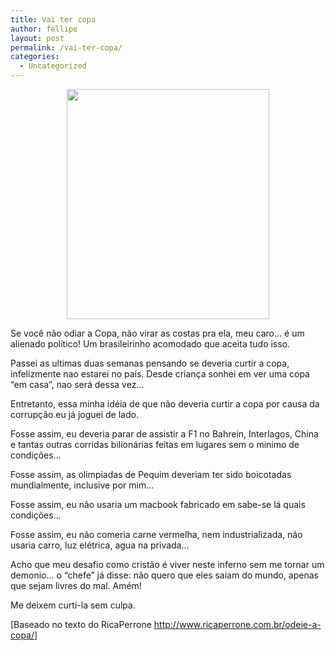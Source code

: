 ```yaml
---
title: Vai ter copa
author: fellipe
layout: post
permalink: /vai-ter-copa/
categories:
  - Uncategorized
---
```

<p style="text-align: center;">
  <img class="aligncenter" alt="" src="http://www.3dogshostelsaopaulo.com/wp-content/uploads/2011/10/logo_copa_brasil_2014.jpg" width="324" height="368" />
</p>

Se você não odiar a Copa, não virar as costas pra ela, meu caro… é um alienado político! Um brasileirinho acomodado que aceita tudo isso.

Passei as ultimas duas semanas pensando se deveria curtir a copa, infelizmente nao estarei no país. Desde criança sonhei em ver uma copa &#8220;em casa&#8221;, nao será dessa vez&#8230;

Entretanto, essa minha idéia de que não deveria curtir a copa por causa da corrupção eu já joguei de lado.

Fosse assim, eu deveria parar de assistir a F1 no Bahrein, Interlagos, China e tantas outras corridas bilionárias feitas em lugares sem o minimo de condições&#8230;

Fosse assim, as olimpiadas de Pequim deveriam ter sido boicotadas mundialmente, inclusive por mim&#8230;

Fosse assim, eu não usaria um macbook fabricado em sabe-se lá quais condições&#8230;

Fosse assim, eu não comeria carne vermelha, nem industrializada, não usaria carro, luz elétrica, agua na privada&#8230;

Acho que meu desafio como cristão é viver neste inferno sem me tornar um demonio&#8230; o &#8220;chefe&#8221; já disse: não quero que eles saiam do mundo, apenas que sejam livres do mal. Amém!

Me deixem curti-la sem culpa.

[Baseado no texto do RicaPerrone <a href="http://www.ricaperrone.com.br/odeie-a-copa/" target="_blank">http://www.ricaperrone.com.br/odeie-a-copa/</a>]